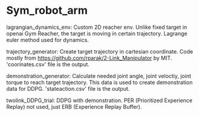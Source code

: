 # Sym_robot_arm
lagrangian_dynamics_env: Custom 2D reacher env. Unlike fixed target in openai Gym Reacher, the target is moving in certain trajectory. Lagrange euler method used for dynamics. 

trajectory_generator: Create target trajectory in cartesian coordinate. Code mostly from https://github.com/rparak/2-Link_Manipulator by MIT. 
                      'coorinates.csv' file is the output. 
                      
demonstration_generator: Calculate needed joint angle, joint veloctiy, joint torque to reach target trajectory. This data is used to create demonstration data for DDPG. 
                         'stateaction.csv' file is the output. 
                         
twolink_DDPG_trial: DDPG with demonstration. PER (Prioritized Experience Replay) not used, just ERB (Experience Replay Buffer). 

